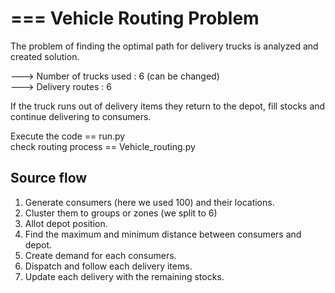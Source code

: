 ===
Vehicle Routing Problem
===

The problem of finding the optimal path for delivery trucks is 
analyzed and created solution. 

---> Number of trucks used : 6 (can be changed)<br>
---> Delivery routes : 6 

If the truck runs out of delivery items they return to the depot, 
fill stocks and continue delivering to consumers.

Execute the code == run.py<br>
check routing process == Vehicle_routing.py

Source flow
-----------
1. Generate consumers (here we used 100) and their locations.
2. Cluster them to groups or zones (we split to 6)
3. Allot depot position.
4. Find the maximum and minimum distance between consumers and depot.
5. Create demand for each consumers.
6. Dispatch and follow each delivery items.
7. Update each delivery with the remaining stocks.

